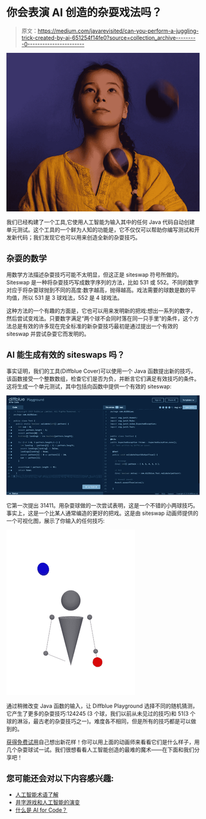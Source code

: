 # 你会表演 AI 创造的杂耍戏法吗？

> 原文：<https://medium.com/javarevisited/can-you-perform-a-juggling-trick-created-by-ai-651254f14fe0?source=collection_archive---------0----------------------->

![](img/3e5921be9a9e6d08667b2c8528e996db.png)

我们已经构建了一个工具,它使用人工智能为输入其中的任何 Java 代码自动创建单元测试。这个工具的一个鲜为人知的功能是，它不仅仅可以帮助你编写测试和开发新代码；我们发现它也可以用来创造全新的杂耍技巧。

## **杂耍的数学**

用数学方法描述杂耍技巧可能不太明显，但这正是 siteswap 符号所做的。Siteswap 是一种将杂耍技巧写成数字序列的方法，比如 531 或 552。不同的数字对应于将杂耍球抛到不同的高度:数字越高，抛得越高。戏法需要的球数是数的平均值，所以 531 是 3 球戏法，552 是 4 球戏法。

这种方法的一个有趣的方面是，它也可以用来发明新的把戏:想出一系列的数字，然后尝试变戏法。只要数字满足“两个球不会同时落在同一只手里”的条件，这个方法总是有效的许多现在完全标准的新杂耍技巧最初是通过提出一个有效的 siteswap 并尝试杂耍它而发明的。

## **AI 能生成有效的 siteswaps 吗？**

事实证明，我们的工具(Diffblue Cover)可以使用一个 Java 函数提出新的技巧，该函数接受一个整数数组，检查它们是否为负，并断言它们满足有效技巧的条件。这将生成一个单元测试，其中包括向函数中提供一个有效的 siteswap:

![](img/33f50649979c27932abcfa36bedb89cb.png)

它第一次提出 31411。用杂耍球做的一次尝试表明，这是一个不错的小两球技巧。事实上，这是一个比某人通常编造的更好的把戏。这是由 siteswap 动画师提供的一个可视化图，展示了你输入的任何技巧:

![](img/a6262eaa67410b438872b79e40d7f88a.png)

通过稍微改变 Java 函数的输入，让 Diffblue Playground 选择不同的随机猜测，它产生了更多的杂耍技巧:124245 (3 个球，我们以前从未见过的技巧)和 51(3 个球的淋浴，最古老的杂耍技巧之一)。难度各不相同，但是所有的技巧都是可以做到的。

[获得免费试用](https://www.diffblue.com/free-trial)自己想出新花样！你可以用上面的动画师来看看它们是什么样子，用几个杂耍球试一试。我们很想看看人工智能创造的最难的魔术——在下面和我们分享吧！

## 您可能还会对以下内容感兴趣:

*   [人工智能术语了解](https://diffbluehq.medium.com/ai-terms-to-know-4e50ba94a603)
*   [井字游戏和人工智能的演变](/nextai/the-evolution-of-tic-tac-toe-and-ai-d548feca65ac)
*   [什么是 AI for Code？](/ai³-theory-practice-business/what-is-ai-for-code-d839f83b902d)